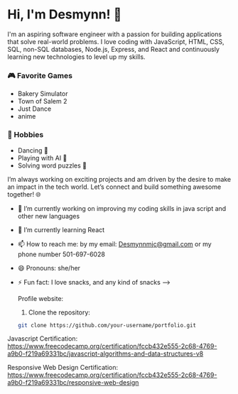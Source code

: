 
# Hi, I'm Desmynn! 👋

I'm an aspiring software engineer with a passion for building applications that solve real-world problems. I love coding with JavaScript, HTML, CSS, SQL, non-SQL databases, Node.js, Express, and React and continuously learning new technologies to level up my skills.

### 🎮 Favorite Games
- Bakery Simulator
- Town of Salem 2
- Just Dance
- anime

### 🌟 Hobbies
- Dancing 💃
- Playing with AI 🤖
- Solving word puzzles 🧩

I’m always working on exciting projects and am driven by the desire to make an impact in the tech world. Let’s connect and build something awesome together! 🌐

- 🔭 I’m currently working on improving my coding skills in java script and other new languages
- 🌱 I’m currently learning React
- 📫 How to reach me: by my email: Desmynnmjc@gmail.com or my phone number 501-697-6028
- 😄 Pronouns: she/her
- ⚡ Fun fact: I love snacks, and any kind of snacks
-->

  Profile website:
  1. Clone the repository:
   ```bash
   git clone https://github.com/your-username/portfolio.git


Javascript Certification: https://www.freecodecamp.org/certification/fccb432e555-2c68-4769-a9b0-f219a69331bc/javascript-algorithms-and-data-structures-v8






Responsive Web Design Certification: https://www.freecodecamp.org/certification/fccb432e555-2c68-4769-a9b0-f219a69331bc/responsive-web-design
